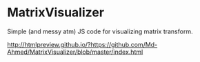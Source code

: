 # MatrixVisualizer
Simple (and messy atm) JS code for visualizing matrix transform.

http://htmlpreview.github.io/?https://github.com/Md-Ahmed/MatrixVisualizer/blob/master/index.html